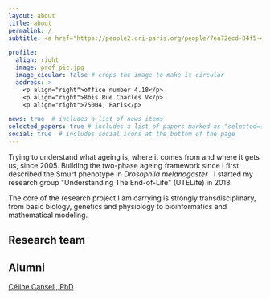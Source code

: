 ```yaml
---
layout: about
title: about
permalink: /
subtitle: <a href="https://people2.cri-paris.org/people/7ea72ecd-84f5-4318-8666-ffbc993a92ea">CRCN CNRS, HDR</a>

profile:
  align: right
  image: prof_pic.jpg
  image_cicular: false # crops the image to make it circular
  address: >
    <p align="right">office number 4.18</p>
    <p align="right">8bis Rue Charles V</p>
    <p align="right">75004, Paris</p>

news: true  # includes a list of news items
selected_papers: true # includes a list of papers marked as "selected={true}"
social: true  # includes social icons at the bottom of the page
---
```


<p>Trying to understand what ageing is, where it comes from and where it gets us, since 2005. Building the two-phase ageing framework since I first described the Smurf phenotype in <i> Drosophila melanogaster </i>. I started my research group "Understanding The End-of-Life" (UTELife) in 2018.</p>
<p>The core of the research project I am carrying is strongly transdisciplinary, from basic biology, genetics and physiology to bioinformatics and mathematical modeling. </p>

<h2> Research team </h2>

<h2> Alumni </h2>
<a href = "https://www.researchgate.net/profile/Celine-Cansell">Céline Cansell, PhD</a>
